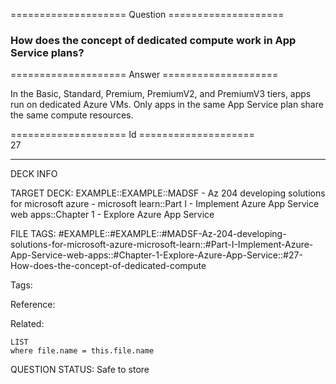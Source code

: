 ==================== Question ====================  

### How does the concept of dedicated compute work in App Service plans?  

==================== Answer ====================  

In the Basic, Standard, Premium, PremiumV2, and PremiumV3 tiers, apps run on dedicated Azure VMs. Only apps in the same App Service plan share the same compute resources.

==================== Id ====================  
27

---

DECK INFO

TARGET DECK: EXAMPLE::EXAMPLE::MADSF - Az 204 developing solutions for microsoft azure - microsoft learn::Part I - Implement Azure App Service web apps::Chapter 1 - Explore Azure App Service

FILE TAGS: #EXAMPLE::#EXAMPLE::#MADSF-Az-204-developing-solutions-for-microsoft-azure-microsoft-learn::#Part-I-Implement-Azure-App-Service-web-apps::#Chapter-1-Explore-Azure-App-Service::#27-How-does-the-concept-of-dedicated-compute

Tags:

Reference:

Related:

```dataview
LIST
where file.name = this.file.name
```
QUESTION STATUS: Safe to store
